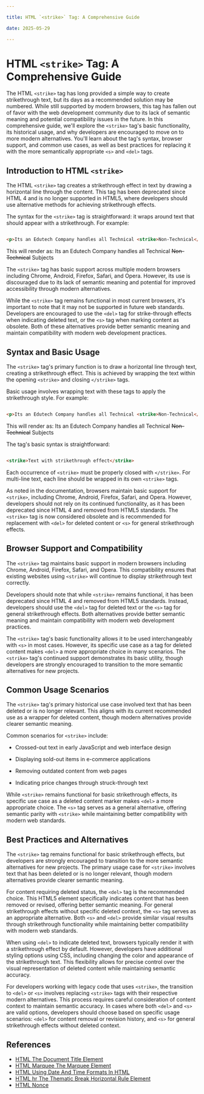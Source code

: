 ```yaml
---

title: HTML `<strike>` Tag: A Comprehensive Guide

date: 2025-05-29

---
```



# HTML `<strike>` Tag: A Comprehensive Guide

The HTML `<strike>` tag has long provided a simple way to create strikethrough text, but its days as a recommended solution may be numbered. While still supported by modern browsers, this tag has fallen out of favor with the web development community due to its lack of semantic meaning and potential compatibility issues in the future. In this comprehensive guide, we'll explore the `<strike>` tag's basic functionality, its historical usage, and why developers are encouraged to move on to more modern alternatives. You'll learn about the tag's syntax, browser support, and common use cases, as well as best practices for replacing it with the more semantically appropriate `<s>` and `<del>` tags.


## Introduction to HTML `<strike>`

The HTML `<strike>` tag creates a strikethrough effect in text by drawing a horizontal line through the content. This tag has been deprecated since HTML 4 and is no longer supported in HTML5, where developers should use alternative methods for achieving strikethrough effects.

The syntax for the `<strike>` tag is straightforward: it wraps around text that should appear with a strikethrough. For example:

```html

<p>Its an Edutech Company handles all Technical <strike>Non-Technical</strike> Subjects</p>

```

This will render as: Its an Edutech Company handles all Technical ~~Non-Technical~~ Subjects

The `<strike>` tag has basic support across multiple modern browsers including Chrome, Android, Firefox, Safari, and Opera. However, its use is discouraged due to its lack of semantic meaning and potential for improved accessibility through modern alternatives.

While the `<strike>` tag remains functional in most current browsers, it's important to note that it may not be supported in future web standards. Developers are encouraged to use the `<del>` tag for strike-through effects when indicating deleted text, or the `<s>` tag when marking content as obsolete. Both of these alternatives provide better semantic meaning and maintain compatibility with modern web development practices.


## Syntax and Basic Usage

The `<strike>` tag's primary function is to draw a horizontal line through text, creating a strikethrough effect. This is achieved by wrapping the text within the opening `<strike>` and closing `</strike>` tags.

Basic usage involves wrapping text with these tags to apply the strikethrough style. For example:

```html

<p>Its an Edutech Company handles all Technical <strike>Non-Technical</strike> Subjects</p>

```

This will render as: Its an Edutech Company handles all Technical ~~Non-Technical~~ Subjects

The tag's basic syntax is straightforward:

```html

<strike>Text with strikethrough effect</strike>

```

Each occurrence of `<strike>` must be properly closed with `</strike>`. For multi-line text, each line should be wrapped in its own `<strike>` tags.

As noted in the documentation, browsers maintain basic support for `<strike>`, including Chrome, Android, Firefox, Safari, and Opera. However, developers should not rely on its continued functionality, as it has been deprecated since HTML 4 and removed from HTML5 standards. The `<strike>` tag is now considered obsolete and is recommended for replacement with `<del>` for deleted content or `<s>` for general strikethrough effects.


## Browser Support and Compatibility

The `<strike>` tag maintains basic support in modern browsers including Chrome, Android, Firefox, Safari, and Opera. This compatibility ensures that existing websites using `<strike>` will continue to display strikethrough text correctly.

Developers should note that while `<strike>` remains functional, it has been deprecated since HTML 4 and removed from HTML5 standards. Instead, developers should use the `<del>` tag for deleted text or the `<s>` tag for general strikethrough effects. Both alternatives provide better semantic meaning and maintain compatibility with modern web development practices.

The `<strike>` tag's basic functionality allows it to be used interchangeably with `<s>` in most cases. However, its specific use case as a tag for deleted content makes `<del>` a more appropriate choice in many scenarios. The `<strike>` tag's continued support demonstrates its basic utility, though developers are strongly encouraged to transition to the more semantic alternatives for new projects.


## Common Usage Scenarios

The `<strike>` tag's primary historical use case involved text that has been deleted or is no longer relevant. This aligns with its current recommended use as a wrapper for deleted content, though modern alternatives provide clearer semantic meaning.

Common scenarios for `<strike>` include:

- Crossed-out text in early JavaScript and web interface design

- Displaying sold-out items in e-commerce applications

- Removing outdated content from web pages

- Indicating price changes through struck-through text

While `<strike>` remains functional for basic strikethrough effects, its specific use case as a deleted content marker makes `<del>` a more appropriate choice. The `<s>` tag serves as a general alternative, offering semantic parity with `<strike>` while maintaining better compatibility with modern web standards.


## Best Practices and Alternatives

The `<strike>` tag remains functional for basic strikethrough effects, but developers are strongly encouraged to transition to the more semantic alternatives for new projects. The primary usage case for `<strike>` involves text that has been deleted or is no longer relevant, though modern alternatives provide clearer semantic meaning.

For content requiring deleted status, the `<del>` tag is the recommended choice. This HTML5 element specifically indicates content that has been removed or revised, offering better semantic meaning. For general strikethrough effects without specific deleted context, the `<s>` tag serves as an appropriate alternative. Both `<s>` and `<del>` provide similar visual results through strikethrough functionality while maintaining better compatibility with modern web standards.

When using `<del>` to indicate deleted text, browsers typically render it with a strikethrough effect by default. However, developers have additional styling options using CSS, including changing the color and appearance of the strikethrough text. This flexibility allows for precise control over the visual representation of deleted content while maintaining semantic accuracy.

For developers working with legacy code that uses `<strike>`, the transition to `<del>` or `<s>` involves replacing `<strike>` tags with their respective modern alternatives. This process requires careful consideration of content context to maintain semantic accuracy. In cases where both `<del>` and `<s>` are valid options, developers should choose based on specific usage scenarios: `<del>` for content removal or revision history, and `<s>` for general strikethrough effects without deleted context.

## References

- [HTML The Document Title Element](https://github.com/serpuniversity/learn/blob/main/html/HTML%20The%20Document%20Title%20Element.md)
- [HTML Marquee The Marquee Element](https://github.com/serpuniversity/learn/blob/main/html/HTML%20Marquee%20The%20Marquee%20Element.md)
- [HTML Using Date And Time Formats In HTML](https://github.com/serpuniversity/learn/blob/main/html/HTML%20Using%20Date%20And%20Time%20Formats%20In%20HTML.md)
- [HTML hr The Thematic Break Horizontal Rule Element](https://github.com/serpuniversity/learn/blob/main/html/HTML%20hr%20The%20Thematic%20Break%20Horizontal%20Rule%20Element.md)
- [HTML Nonce](https://github.com/serpuniversity/learn/blob/main/html/HTML%20Nonce.md)